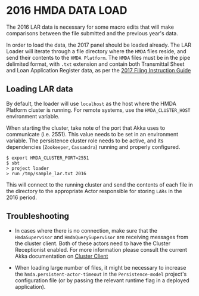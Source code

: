 # 2016 HMDA DATA LOAD

The 2016 LAR data is necessary for some macro edits that will make comparisons between the file submitted and the previous year's data.

In order to load the data, the 2017 panel should be loaded already. The LAR Loader will iterate through a file directory where the `HMDA` files reside,
and send their contents to the `HMDA Platform`. The `HMDA` files must be in the pipe delimited format, with `.txt` extension and contain both Transmittal Sheet
and Loan Application Register data, as per the [2017 Filing Instruction Guide](https://www.consumerfinance.gov/data-research/hmda/static/for-filers/2017/2017-HMDA-FIG.pdf)


## Loading LAR data

By default, the loader will use `localhost` as the host where the HMDA Platform cluster is running. For remote systems, use the `HMDA_CLUSTER_HOST` environment variable.

When starting the cluster, take note of the port that Akka uses to communicate (i.e. 2551). This value needs to be set in an environment variable.
The persistence cluster role needs to be active, and its dependencies (`Zookeeper`, `Cassandra`) running and properly configured.

```shell
$ export HMDA_CLUSTER_PORT=2551
$ sbt
> project loader
> run /tmp/sample_lar.txt 2016
```

This will connect to the running cluster and send the contents of each file in the directory to the appropriate Actor responsible for storing `LARs` in the 2016 period.

## Troubleshooting

* In cases where there is no connection, make sure that the `HmdaSupervisor` and `HmdaQuerySupervisor` are receiving messages from the cluster client. Both of these actors
need to have the Cluster Receptionist enabled. For more information please consult the current Akka documentation on [Cluster Client](https://doc.akka.io/docs/akka/current/scala/cluster-client.html)

* When loading large number of files, it might be necessary to increase the `hmda.persistent-actor-timeout` in the `Persistence-model` project's configuration file (or by passing the relevant
runtime flag in a deployed application).

